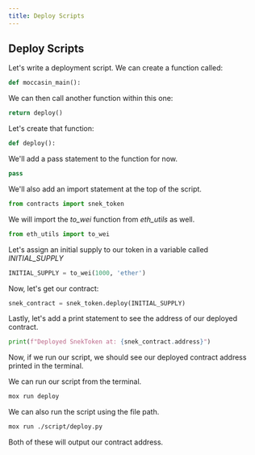 ```yaml
---
title: Deploy Scripts
---
```


## Deploy Scripts

Let's write a deployment script. We can create a function called:

```python
def moccasin_main():
```

We can then call another function within this one:

```python
return deploy()
```

Let's create that function:

```python
def deploy():
```

We'll add a pass statement to the function for now. 

```python
pass
```

We'll also add an import statement at the top of the script.

```python
from contracts import snek_token
```

We will import the *to_wei* function from *eth_utils* as well.

```python
from eth_utils import to_wei
```

Let's assign an initial supply to our token in a variable called *INITIAL_SUPPLY*

```python
INITIAL_SUPPLY = to_wei(1000, 'ether')
```

Now, let's get our contract:

```python
snek_contract = snek_token.deploy(INITIAL_SUPPLY)
```

Lastly, let's add a print statement to see the address of our deployed contract.

```python
print(f"Deployed SnekToken at: {snek_contract.address}")
```

Now, if we run our script, we should see our deployed contract address printed in the terminal. 

We can run our script from the terminal. 

```bash
mox run deploy
```

We can also run the script using the file path. 

```bash
mox run ./script/deploy.py
```

Both of these will output our contract address. 

